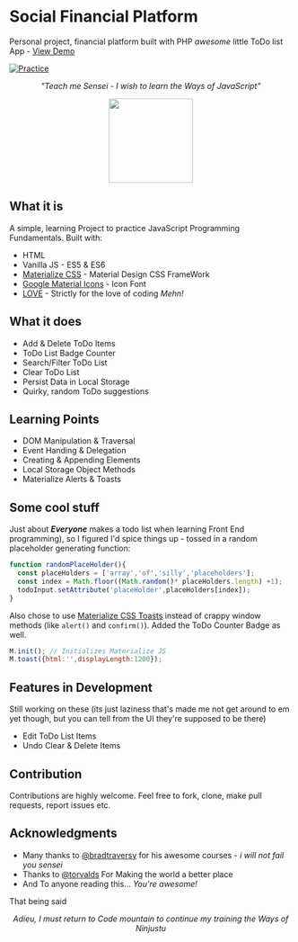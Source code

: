 # Social Financial Platform
Personal project, financial platform built with PHP _awesome_ little ToDo list App - [View Demo](http://esankole.gq/todolist/)

[![Practice](https://img.shields.io/badge/Practice-JavaScript-yellow.svg)](http://www.esankole.gq/todolist/)

_<p align="center">"Teach me Sensei - I wish to learn the Ways of JavaScript"_</p>

<div align="center" style="text-align:center; margin:auto;">
<img align="center" src="https://i.imgur.com/SeUttrI.png" width="150"/>
</div>

## What it is
A simple, learning Project to practice JavaScript Programming Fundamentals. Built with:
* HTML
* Vanilla JS - ES5 & ES6
* [Materialize CSS](http://www.materializecss.com/) - Material Design CSS FrameWork
* [Google Material Icons](https://google.github.io/material-design-icons/) - Icon Font
* [LOVE](https://www.wikihow.com/Love-Programming) - Strictly for the love of coding _Mehn!_

## What it does

* Add & Delete ToDo Items
* ToDo List Badge Counter
* Search/Filter ToDo List
* Clear ToDo List
* Persist Data in Local Storage
* Quirky, random ToDo suggestions

## Learning Points
* DOM Manipulation & Traversal
* Event Handing & Delegation
* Creating & Appending Elements
* Local Storage Object Methods
* Materialize Alerts & Toasts

## Some cool stuff
Just about ___Everyone___ makes a todo list when learning Front End programming), so I figured I'd spice things up - tossed in a random placeholder generating function: 
```javascript
function randomPlaceHolder(){
  const placeHolders = ['array','of','silly','placeholders'];
  const index = Math.floor((Math.random()* placeHolders.length) +1);
  todoInput.setAttribute('placeHolder',placeHolders[index]);
}
``` 
Also chose to use [Materialize CSS Toasts](https://materializecss.com/toasts.html) instead of crappy window methods (like `alert()` and `confirm()`). Added the ToDo Counter Badge as well.
```javascript
M.init(); // Initializes Materialize JS
M.toast({html:'',displayLength:1200});
```
## Features in Development
  Still working on these (its just laziness that's made me not get around to em yet though, but you can tell from the UI they're supposed to be there)
* Edit ToDo List Items
* Undo Clear & Delete Items

## Contribution
Contributions are highly welcome. Feel free to fork, clone, make pull requests, report issues etc.

## Acknowledgments

* Many thanks to [@bradtraversy](https://github.com/bradtraversy) for his awesome courses - _i will not fail you sensei_
* Thanks to [@torvalds](https://github.com/torvalds) For Making the world a better place
* And To anyone reading this... _You're awesome!_

That being said
_<p align="center">Adieu, I must return to Code mountain to continue my training the Ways of  Ninjustu</p>_